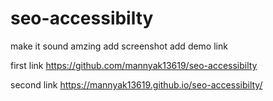 # seo-accessibilty
make it sound amzing
add screenshot
add demo link


first link
https://github.com/mannyak13619/seo-accessibilty


second link
https://mannyak13619.github.io/seo-accessibilty/



